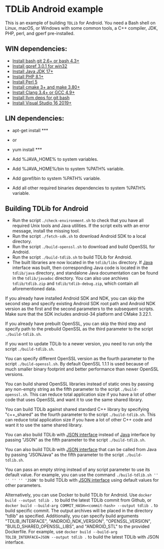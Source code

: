 # TDLib Android example

This is an example of building `TDLib` for Android.
You need a Bash shell on Linux, macOS, or Windows with some common tools, a C++ compiler, JDK, PHP, perl, and gperf pre-installed.

## WIN dependencies:
* [Install bash git 2.6+ or bash 4.3+](https://github.com/git-for-windows/git/releases/)
* [Install gpref 3.0.1 for win32](https://gnuwin32.sourceforge.net/packages/gperf.htm)
* [Install Java JDK 17+](https://www.oracle.com/java/technologies/javase/jdk17-archive-downloads.html)
* [Install PHP 8.1+](https://www.php.net/downloads)
* [Install Perl 5](https://www.perl.org/get.html)
* [Install cmake 3+ and make 3.80+](https://cmake.org/cmake/help/latest/command/install.html)
* [Install Clang 3.4+ or GCC 4.9+](https://habr.com/ru/articles/167281/)
* [Install llvm deps for git bash](https://github.com/Adriankhl/llvm-git-bash)
* [Install Visual Studio 16 2019+](https://learn.microsoft.com/en-us/visualstudio/releases/2019/release-notes)

## LIN dependencies:
* apt-get install ***
* or
* yum install ***

* Add %JAVA_HOME% to system variables.
* Add %JAVA_HOME%/bin to system %PATH% variable.
* Add gpref/bin to system %PATH% variable.
* Add all other required binaries dependencies to system %PATH% variable.

## Building TDLib for Android

* Run the script `./check-environment.sh` to check that you have all required Unix tools and Java utilities. If the script exits with an error message, install the missing tool.
* Run the script `./fetch-sdk.sh` to download Android SDK to a local directory.
* Run the script `./build-openssl.sh` to download and build OpenSSL for Android.
* Run the script `./build-tdlib.sh` to build TDLib for Android.
* The built libraries are now located in the `tdlib/libs` directory. If [Java](https://github.com/tdlib/td#using-java) interface was built, then corresponding Java code is located in the `tdlib/java` directory, and standalone Java documentation can be found in the `tdlib/javadoc` directory. You can also use archives `tdlib/tdlib.zip` and `tdlib/tdlib-debug.zip`, which contain all aforementioned data.

If you already have installed Android SDK and NDK, you can skip the second step and specify existing Android SDK root path and Android NDK version as the first and the second parameters to the subsequent scripts. Make sure that the SDK includes android-34 platform and CMake 3.22.1.

If you already have prebuilt OpenSSL, you can skip the third step and specify path to the prebuild OpenSSL as the third parameter to the script `./build-tdlib.sh`.

If you want to update TDLib to a newer version, you need to run only the script `./build-tdlib.sh`.

You can specify different OpenSSL version as the fourth parameter to the script `./build-openssl.sh`. By default OpenSSL 1.1.1 is used because of much smaller binary footprint and better performance than newer OpenSSL versions.

You can build shared OpenSSL libraries instead of static ones by passing any non-empty string as the fifth parameter to the script `./build-openssl.sh`. This can reduce total application size if you have a lot of other code that uses OpenSSL and want it to use the same shared library.

You can build TDLib against shared standard C++ library by specifying "c++_shared" as the fourth parameter to the script `./build-tdlib.sh`. This can reduce total application size if you have a lot of other C++ code and want it to use the same shared library.

You can also build TDLib with [JSON interface](https://github.com/tdlib/td#using-json) instead of [Java](https://github.com/tdlib/td#using-java) interface by passing "JSON" as the fifth parameter to the script `./build-tdlib.sh`.

You can also build TDLib with [JSON interface](https://github.com/tdlib/td#using-json) that can be called from Java by passing "JSONJava" as the fifth parameter to the script `./build-tdlib.sh`.

You can pass an empty string instead of any script parameter to use its default value. For example, you can use the command `./build-tdlib.sh '' '' '' '' 'JSON'` to build TDLib with [JSON interface](https://github.com/tdlib/td#using-json) using default values for other parameters.

Alternatively, you can use Docker to build TDLib for Android. Use `docker build --output tdlib .` to build the latest TDLib commit from Github, or `docker build --build-arg COMMIT_HASH=<commit-hash> --output tdlib .` to build specific commit. The output archives will be placed in the directory "tdlib" as specified. Additionally, you can specify build arguments "TDLIB_INTERFACE", "ANDROID_NDK_VERSION", "OPENSSL_VERSION", "BUILD_SHARED_OPENSSL_LIBS", and "ANDROID_STL" to the provided Dockerfile. For example, use `docker build --build-arg TDLIB_INTERFACE=JSON --output tdlib .` to build the latest TDLib with JSON interface.
